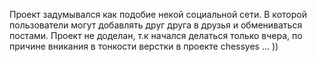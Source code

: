 Проект задумывался как подобие
некой социальной сети. В которой пользователи
могут добавлять друг друга в друзья и обмениваться постами.
Проект не доделан, т.к начался делаться только вчера, по причине вникания в тонкости
верстки в проекте chessyes ... ))